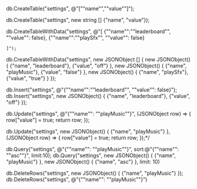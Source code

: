 
db.CreateTable("settings", @"[""name"",""value""]");

db.CreateTable("settings", new string [] {"name", "value"});


db.CreateTableWithData("settings", 
	@"[
		{""name"":""leaderboard"", ""value"": false},
		{""name"":""playSfx"", ""value"": false}

	]");

db.CreateTableWithData("settings", new JSONObject [] {
	new JSONObject() {
		{"name", "leaderboard"},
		{"value", "off"}
	},
	new JSONObject() {
		{"name", "playMusic"},
		{"value", "false"}
	},
	new JSONObject() {
		{"name", "playSfx"},
		{"value", "true"}
	}
});

db.Insert("settings", @"{""name"":""leaderboard"", ""value"": false}");
db.Insert("settings", new JSONObject() {
	{"name", "leaderboard"},
	{"value", "off"}
});


db.Update("settings", @"{""name"": ""playMusic""}", (JSONObject row) => {
	row["value"] = true;
	return row;
});

db.Update("settings", new JSONObject() {
	{"name", "playMusic"}
}, 	
(JSONObject row) => {
		row["value"] = true;
		return row;
});*/

db.Query("settings", @"{""name"": ""playMusic""}", sort:@"{""name"": ""asc""}", limit:10);
db.Query("settings", new JSONObject() {
	{"name", "playMusic"}
}, new JSONObject() {
	{"name", "asc"}
}, limit: 10)

db.DeleteRows("settings", new JSONObject() {
	{"name", "playMusic"}
});
db.DeleteRows("settings", @"{""name"": ""playMusic""}")


